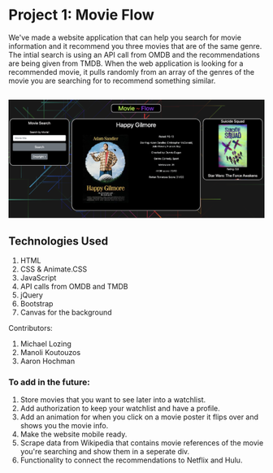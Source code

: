 # Project 1: Movie Flow

We've made a website application that can help you search for movie information and it recommend you three movies that are of the same genre. The intial search is using an API call from OMDB and the recommendations are being given from TMDB. When the web application is looking for a recommended movie, it pulls randomly from an array of the genres of the movie you are searching for to recommend something similar.

##
![alt text](assets/images/Screanshot.png)


## Technologies Used
1. HTML
2. CSS & Animate.CSS
3. JavaScript
4. API calls from OMDB and TMDB
5. jQuery
6. Bootstrap
7. Canvas for the background

Contributors:
1. Michael Lozing
2. Manoli Koutouzos
3. Aaron Hochman

### To add in the future:

1. Store movies that you want to see later into a watchlist.
2. Add authorization to keep your watchlist and have a profile.
3. Add an animation for when you click on a movie poster it flips over and shows you the movie info.
4. Make the website mobile ready.
5. Scrape data from Wikipedia that contains movie references of the movie you're searching and show them in a seperate div.
6. Functionality to connect the recommendations to Netflix and Hulu.
